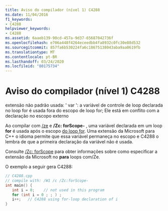 ```yaml
---
title: Aviso do compilador (nível 1) C4288
ms.date: 11/04/2016
f1_keywords:
- C4288
helpviewer_keywords:
- C4288
ms.assetid: 6aaeb139-90cd-457a-9d37-65687042736f
ms.openlocfilehash: e706a448f4264eceedbb4fa8932c0fc30e88d532
ms.sourcegitcommit: 857fa6b530224fa6c18675138043aba9aa0619fb
ms.translationtype: MT
ms.contentlocale: pt-BR
ms.lasthandoff: 03/24/2020
ms.locfileid: "80175734"
---
```

# <a name="compiler-warning-level-1-c4288"></a>Aviso do compilador (nível 1) C4288

extensão não padrão usada: ' var ': a variável de controle de loop declarada no loop for é usada fora do escopo de loop for; Ele está em conflito com a declaração no escopo externo

Ao compilar com [/ze](../../build/reference/za-ze-disable-language-extensions.md) e **/Zc: forScope-** , uma variável declarada em um loop **for** é usada após o escopo [do loop for](../../cpp/for-statement-cpp.md). Uma extensão da Microsoft para C++ o idioma permite que essa variável permaneça no escopo e C4288 o lembra de que a primeira declaração da variável não é usada.

Consulte [/Zc: forScope](../../build/reference/zc-forscope-force-conformance-in-for-loop-scope.md) para obter informações sobre como especificar a extensão da Microsoft no **para** loops com/Ze.

O exemplo a seguir gera C4288:

```cpp
// C4288.cpp
// compile with: /W1 /c /Zc:forScope-
int main() {
   int i = 0;    // not used in this program
   for (int i = 0 ; ; ) ;
   i++;   // C4288 using for-loop declaration of i
}
```
